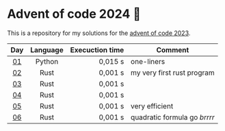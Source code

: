 # Advent of code 2024 :christmas_tree:
This is a repository for my solutions for the [advent of code 2023](https://adventofcode.com/2023).

<!-- table begin -->
| Day      | Language | Execuction time | Comment                      |
|:---:     |:---:     | ---:            | ---                          |
| [01](01) | Python   | 0,015 s         | one-liners                   |
| [02](02) | Rust     | 0,001 s         | my very first rust program   |
| [03](03) | Rust     | 0,001 s         |                              |
| [04](04) | Rust     | 0,001 s         |                              |
| [05](05) | Rust     | 0,001 s         | very efficient               |
| [06](06) | Rust     | 0,001 s         | quadratic formula go *brrrr* |
